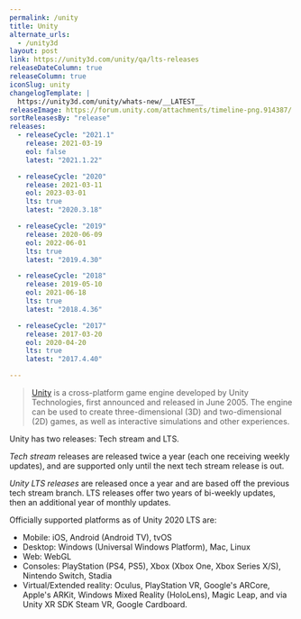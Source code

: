 ```yaml
---
permalink: /unity
title: Unity
alternate_urls:
  - /unity3d
layout: post
link: https://unity3d.com/unity/qa/lts-releases
releaseDateColumn: true
releaseColumn: true
iconSlug: unity
changelogTemplate: |
  https://unity3d.com/unity/whats-new/__LATEST__
releaseImage: https://forum.unity.com/attachments/timeline-png.914387/
sortReleasesBy: "release"
releases:
  - releaseCycle: "2021.1"
    release: 2021-03-19
    eol: false
    latest: "2021.1.22"

  - releaseCycle: "2020"
    release: 2021-03-11
    eol: 2023-03-01
    lts: true
    latest: "2020.3.18"

  - releaseCycle: "2019"
    release: 2020-06-09
    eol: 2022-06-01
    lts: true
    latest: "2019.4.30"

  - releaseCycle: "2018"
    release: 2019-05-10
    eol: 2021-06-18
    lts: true
    latest: "2018.4.36"

  - releaseCycle: "2017"
    release: 2017-03-20
    eol: 2020-04-20
    lts: true
    latest: "2017.4.40"

---
```

> [Unity](https://unity.com/) is a cross-platform game engine developed by Unity Technologies, first announced and released in June 2005. The engine can be used to create three-dimensional (3D) and two-dimensional (2D) games, as well as interactive simulations and other experiences.

Unity has two releases: Tech stream and LTS.

*Tech stream* releases are released twice a year (each one receiving weekly updates), and are supported only until the next tech stream release is out.

*Unity LTS releases* are released once a year and are based off the previous tech stream branch. LTS releases offer two years of bi-weekly updates, then an additional year of monthly updates.

Officially supported platforms as of Unity 2020 LTS are:

- Mobile: iOS, Android (Android TV), tvOS
- Desktop: Windows (Universal Windows Platform), Mac, Linux
- Web: WebGL
- Consoles: PlayStation (PS4, PS5), Xbox (Xbox One, Xbox Series X/S), Nintendo Switch, Stadia
- Virtual/Extended reality: Oculus, PlayStation VR, Google's ARCore, Apple's ARKit, Windows Mixed Reality (HoloLens), Magic Leap, and via Unity XR SDK Steam VR, Google Cardboard.
